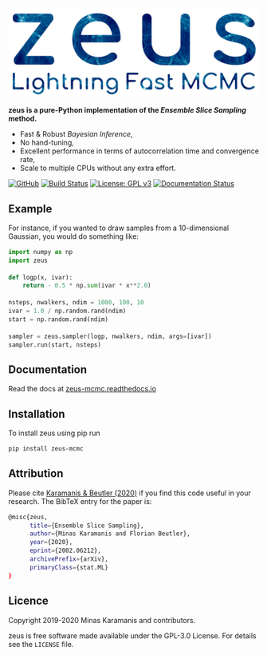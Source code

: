 ![logo](logo.png)

**zeus is a pure-Python implementation of the *Ensemble Slice Sampling* method.**

- Fast & Robust *Bayesian Inference*,
- No hand-tuning,
- Excellent performance in terms of autocorrelation time and convergence rate,
- Scale to multiple CPUs without any extra effort.

[![GitHub](https://img.shields.io/badge/GitHub-minaskar%2Fzeus-blue)](https://github.com/minaskar/zeus)
[![Build Status](https://travis-ci.com/minaskar/zeus.svg?token=xnVWRZ3TFg1zxQYQyLs4&branch=master)](https://travis-ci.com/minaskar/zeus)
[![License: GPL v3](https://img.shields.io/badge/License-GPLv3-blue.svg)](https://github.com/minaskar/zeus/blob/master/LICENSE)
[![Documentation Status](https://readthedocs.org/projects/zeus-mcmc/badge/?version=latest&token=4455dbf495c5a4eaba52de26ac56628aad85eb3eadc90badfd1703d0a819a0f9)](https://zeus-mcmc.readthedocs.io/en/latest/?badge=latest)


## Example

For instance, if you wanted to draw samples from a 10-dimensional Gaussian, you would do something like:

```python
import numpy as np
import zeus

def logp(x, ivar):
    return - 0.5 * np.sum(ivar * x**2.0)

nsteps, nwalkers, ndim = 1000, 100, 10
ivar = 1.0 / np.random.rand(ndim)
start = np.random.rand(ndim)

sampler = zeus.sampler(logp, nwalkers, ndim, args=[ivar])
sampler.run(start, nsteps)
```

## Documentation

Read the docs at [zeus-mcmc.readthedocs.io](https://zeus-mcmc.readthedocs.io)


## Installation

To install zeus using pip run

```bash
pip install zeus-mcmc
```

## Attribution

Please cite [Karamanis & Beutler (2020)](https://arxiv.org/abs/2002.06212) if you find this code useful in your
research. The BibTeX entry for the paper is:

```bash
@misc{zeus,
      title={Ensemble Slice Sampling},
      author={Minas Karamanis and Florian Beutler},
      year={2020},
      eprint={2002.06212},
      archivePrefix={arXiv},
      primaryClass={stat.ML}
}
```

## Licence

Copyright 2019-2020 Minas Karamanis and contributors.

zeus is free software made available under the GPL-3.0 License. For details see the `LICENSE` file.
